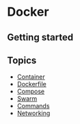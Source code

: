# Docker

## Getting started

## Topics
- [Container]()
- [Dockerfile]()
- [Compose]()
- [Swarm]()
- [Commands]()
- [Networking]()